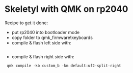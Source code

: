 # Skeletyl with QMK on rp2040 

Recipe to get it done:
* put rp2040 into bootloader mode
* copy folder to qmk_firmware\keyboards
* compile & flash left side with:
``` qmk compile -kb custom_b -km default:uf2-split-left
```
* compile & flash right side with:
```
 qmk compile -kb custom_b -km default:uf2-split-right
 ```
